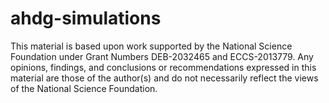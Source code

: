 # ahdg-simulations

This material is based upon work supported by the National Science Foundation under Grant Numbers DEB-2032465 and ECCS-2013779. Any opinions, findings, and conclusions or recommendations expressed in this material are those of the author(s) and do not necessarily reflect the views of the National Science Foundation.
